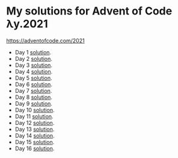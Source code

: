 # My solutions for Advent of Code λy.2021
https://adventofcode.com/2021
    
* Day 1 [solution](solutions/day1.py).
* Day 2 [solution](solutions/day2.py).
* Day 3 [solution](solutions/day3.py).
* Day 4 [solution](solutions/day4.py).
* Day 5 [solution](solutions/day5.py).
* Day 6 [solution](solutions/day6.py).
* Day 7 [solution](solutions/day7.py).
* Day 8 [solution](solutions/day8.py).
* Day 9 [solution](solutions/day9.py).
* Day 10 [solution](solutions/day10.py).
* Day 11 [solution](solutions/day11.py).
* Day 12 [solution](solutions/day12.py).
* Day 13 [solution](solutions/day13.py).
* Day 14 [solution](solutions/day14.py).
* Day 15 [solution](solutions/day15.py).
* Day 16 [solution](solutions/day16.py).